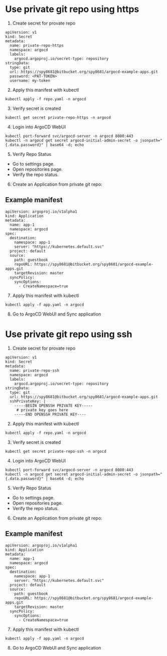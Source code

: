 # Use private git repo using https
1. Create secret for provate repo
```
apiVersion: v1
kind: Secret
metadata:
  name: private-repo-https
  namespace: argocd
  labels:
    argocd.argoproj.io/secret-type: repository
stringData:
  type: git
  url: https://spy8681@bitbucket.org/spy8681/argocd-example-apps.git
  password: <PAT-TOKEN>
  username: my-token
```
2. Apply this manifest with kubectl
```
kubectl apply -f repo.yaml -n argocd
```
3. Verify secret is created
```
kubectl get secret private-repo-https -n argocd
```
4. Login into ArgoCD WebUI
```
kubectl port-forward svc/argocd-server -n argocd 8080:443
kubectl -n argocd get secret argocd-initial-admin-secret -o jsonpath="{.data.password}" | base64 -d; echo
```
5. Verify Repo Status
* Go to settings page.
* Open repositories page.
* Verify the repo status.

6. Create an Application from private git repo:

Example manifest
---
```
apiVersion: argoproj.io/v1alpha1
kind: Application
metadata: 
  name: app-1
  namespace: argocd
spec: 
  destination: 
    namespace: app-1
    server: "https://kubernetes.default.svc"
  project: default
  source: 
    path: guestbook
    repoURL: https://spy8681@bitbucket.org/spy8681/argocd-example-apps.git
    targetRevision: master
  syncPolicy:
    syncOptions:
      - CreateNamespace=true
```
7. Apply this manifest with kubectl
```
kubectl apply -f app.yaml -n argocd
```

8. Go to ArgoCD WebUI and Sync application


# Use private git repo using ssh
1. Create secret for provate repo
```
apiVersion: v1
kind: Secret
metadata:
  name: private-repo-ssh
  namespace: argocd
  labels:
    argocd.argoproj.io/secret-type: repository
stringData:
  type: git
  url: https://spy8681@bitbucket.org/spy8681/argocd-example-apps.git
  sshPrivateKey: |
    -----BEGIN OPENSSH PRIVATE KEY-----
     # private key goes here
    -----END OPENSSH PRIVATE KEY----
```
2. Apply this manifest with kubectl
```
kubectl apply -f repo.yaml -n argocd
```
3. Verify secret is created
```
kubectl get secret private-repo-ssh -n argocd
```
4. Login into ArgoCD WebUI
```
kubectl port-forward svc/argocd-server -n argocd 8080:443
kubectl -n argocd get secret argocd-initial-admin-secret -o jsonpath="{.data.password}" | base64 -d; echo
```
5. Verify Repo Status
* Go to settings page.
* Open repositories page.
* Verify the repo status.

6. Create an Application from private git repo:

Example manifest
---
```
apiVersion: argoproj.io/v1alpha1
kind: Application
metadata: 
  name: app-1
  namespace: argocd
spec: 
  destination: 
    namespace: app-1
    server: "https://kubernetes.default.svc"
  project: default
  source: 
    path: guestbook
    repoURL: https://spy8681@bitbucket.org/spy8681/argocd-example-apps.git
    targetRevision: master
  syncPolicy:
    syncOptions:
      - CreateNamespace=true
```
7. Apply this manifest with kubectl
```
kubectl apply -f app.yaml -n argocd
```
8. Go to ArgoCD WebUI and Sync application
